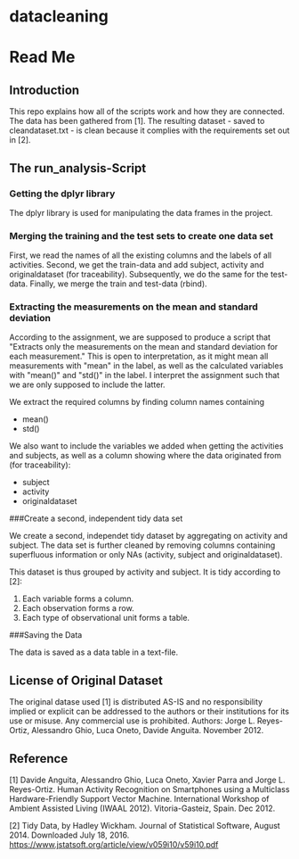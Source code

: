 # datacleaning

Read Me
=======

Introduction
------------
This repo explains how all of the scripts work and how they are connected. The data has been gathered from [1]. The resulting dataset - saved to cleandataset.txt - is clean because it complies with the requirements set out in [2].

The run_analysis-Script
-----------------------

### Getting the dplyr library

The dplyr library is used for manipulating the data frames in the project.

### Merging the training and the test sets to create one data set

First, we read the names of all the existing columns and the labels of all activities. Second, we get the train-data and add subject, activity and originaldataset (for traceability). Subsequently, we do the same for the test-data. Finally, we merge the train and test-data (rbind).

### Extracting the measurements on the mean and standard deviation

According to the assignment, we are supposed to produce a script that "Extracts only the measurements on the mean and standard deviation for each measurement." This is open to interpretation, as it might mean all measurements with "mean" in the label, as well as the calculated variables with "mean()" and "std()" in the label. I interpret the assignment such that we are only supposed to include the latter.

We extract the required columns by finding column names containing
* mean()
* std()

We also want to include the variables we added when getting the activities and subjects, as well as a column showing where the data originated from (for traceability):
* subject
* activity
* originaldataset

###Create a second, independent tidy data set

We create a second, independet tidy dataset by aggregating on activity and subject. The data set is further cleaned by removing columns containing superfluous information or only NAs (activity, subject and originaldataset). 

This dataset is thus grouped by activity and subject. It is tidy according to [2]:&nbsp;
1.  Each variable forms a column.
2.  Each observation forms a row.
3.  Each type of observational unit forms a table.

###Saving the Data

The data is saved as a data table in a text-file.

License of Original Dataset
---------------------------
The original datase used [1] is distributed AS-IS and no responsibility implied or explicit can be addressed to the authors or their institutions for its use or misuse. Any commercial use is prohibited. Authors: Jorge L. Reyes-Ortiz, Alessandro Ghio, Luca Oneto, Davide Anguita. November 2012.

Reference
---------
[1] Davide Anguita, Alessandro Ghio, Luca Oneto, Xavier Parra and Jorge L. Reyes-Ortiz. Human Activity Recognition on Smartphones using a Multiclass Hardware-Friendly Support Vector Machine. International Workshop of Ambient Assisted Living (IWAAL 2012).
Vitoria-Gasteiz, Spain. Dec 2012.

[2] Tidy Data, by Hadley Wickham. Journal of Statistical Software, August 2014. Downloaded July 18, 2016. https://www.jstatsoft.org/article/view/v059i10/v59i10.pdf